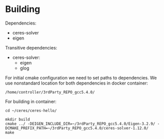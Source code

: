 # Building

Dependencies:
 - ceres-solver
 - eigen
 
Transitive dependencies:
 - ceres-solver:
   - eigen
   - glog
 
For initial cmake configuration we need to set paths to dependencies. We use nonstandard location for both dependencies in docker container:
```
/home/controller/3rdParty_REPO_gcc5.4.0/
```

For building in container:
```
cd ~/ceres/ceres-hello/

mkdir build
cmake ../ -DEIGEN_INCLUDE_DIR=~/3rdParty_REPO_gcc5.4.0/Eigen-3.2.9/ -DCMAKE_PREFIX_PATH=~/3rdParty_REPO_gcc5.4.0/ceres-solver-1.12.0/
make
```
